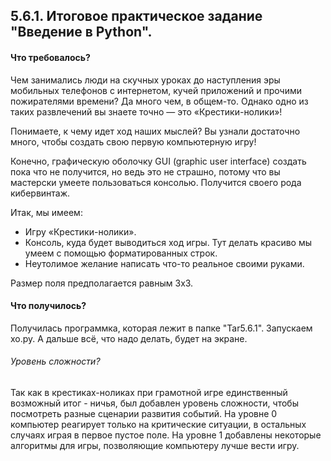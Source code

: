 ## 5.6.1. Итоговое практическое задание "Введение в Python". ##

#### Что требовалось? ####

Чем занимались люди на скучных уроках до наступления эры мобильных телефонов с интернетом, кучей приложений и прочими пожирателями времени? Да много чем, в общем-то. Однако одно из таких развлечений вы знаете точно — это «Крестики-нолики»!

Понимаете, к чему идет ход наших мыслей? Вы узнали достаточно много, чтобы создать свою первую компьютерную игру!

Конечно, графическую оболочку GUI (graphic user interface) создать пока что не получится, но ведь это не страшно, потому что вы мастерски умеете пользоваться консолью. Получится своего рода кибервинтаж.

Итак, мы имеем:
  - Игру «Крестики-нолики».
  - Консоль, куда будет выводиться ход игры. Тут делать красиво мы умеем с помощью форматированных строк.
  - Неутолимое желание написать что-то реальное своими руками.

Размер поля предполагается равным 3x3.

#### Что получилось? ####

Получилась программка, которая лежит в папке "Tar5.6.1".
Запускаем xo.py. А дальше всё, что надо делать, будет на экране.

###### Уровень сложности? ######
Так как в крестиках-ноликах при грамотной игре единственный возможный итог - ничья, был добавлен уровень сложности, чтобы посмотреть разные сценарии развития событий.
На уровне 0 компьютер реагирует только на критические ситуации, в остальных случаях играя в первое пустое поле.
На уровне 1 добавлены некоторые алгоритмы для игры, позволяющие компьютеру лучше вести игру.
